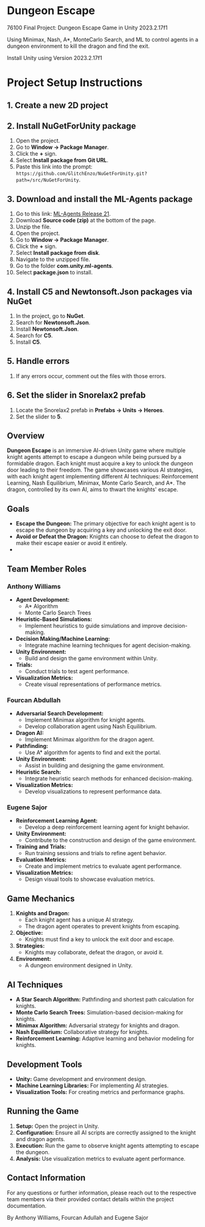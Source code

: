 # Dungeon Escape
 76100 Final Project: Dungeon Escape Game in Unity 2023.2.17f1

Using Minimax, Nash, A*, MonteCarlo Search, and ML to control agents in a dungeon environment to kill the dragon and find the exit.

Install Unity using Version 2023.2.17f1

# Project Setup Instructions

## 1. Create a new 2D project

## 2. Install NuGetForUnity package
1. Open the project.
2. Go to **Window -> Package Manager**.
3. Click the **+** sign.
4. Select **Install package from Git URL**.
5. Paste this link into the prompt: `https://github.com/GlitchEnzo/NuGetForUnity.git?path=/src/NuGetForUnity`.

## 3. Download and install the ML-Agents package
1. Go to this link: [ML-Agents Release 21](https://github.com/Unity-Technologies/ml-agents/releases/tag/release_21).
2. Download **Source code (zip)** at the bottom of the page.
3. Unzip the file.
4. Open the project.
5. Go to **Window -> Package Manager**.
6. Click the **+** sign.
7. Select **Install package from disk**.
8. Navigate to the unzipped file.
9. Go to the folder **com.unity.ml-agents**.
10. Select **package.json** to install.

## 4. Install C5 and Newtonsoft.Json packages via NuGet
1. In the project, go to **NuGet**.
2. Search for **Newtonsoft.Json**.
3. Install **Newtonsoft.Json**.
4. Search for **C5**.
5. Install **C5**.

## 5. Handle errors
1. If any errors occur, comment out the files with those errors.

## 6. Set the slider in Snorelax2 prefab
1. Locate the Snorelax2 prefab in **Prefabs -> Units -> Heroes**.
2. Set the slider to **5**.

## Overview

**Dungeon Escape** is an immersive AI-driven Unity game where multiple knight agents attempt to escape a dungeon while being pursued by a formidable dragon. Each knight must acquire a key to unlock the dungeon door leading to their freedom. The game showcases various AI strategies, with each knight agent implementing different AI techniques: Reinforcement Learning, Nash Equilibrium, Minimax, Monte Carlo Search, and A*. The dragon, controlled by its own AI, aims to thwart the knights' escape.

## Goals

- **Escape the Dungeon:** The primary objective for each knight agent is to escape the dungeon by acquiring a key and unlocking the exit door.
- **Avoid or Defeat the Dragon:** Knights can choose to defeat the dragon to make their escape easier or avoid it entirely.
- 
## Team Member Roles

### Anthony Williams
- **Agent Development:**
  - A* Algorithm
  - Monte Carlo Search Trees
- **Heuristic-Based Simulations:**
  - Implement heuristics to guide simulations and improve decision-making.
- **Decision Making/Machine Learning:**
  - Integrate machine learning techniques for agent decision-making.
- **Unity Environment:**
  - Build and design the game environment within Unity.
- **Trials:**
  - Conduct trials to test agent performance.
- **Visualization Metrics:**
  - Create visual representations of performance metrics.

### Fourcan Abdullah
- **Adversarial Search Development:**
  - Implement Minimax algorithm for knight agents.
  - Develop collaboration agent using Nash Equilibrium.
- **Dragon AI:**
  - Implement Minimax algorithm for the dragon agent.
- **Pathfinding:**
  - Use A* algorithm for agents to find and exit the portal.
- **Unity Environment:**
  - Assist in building and designing the game environment.
- **Heuristic Search:**
  - Integrate heuristic search methods for enhanced decision-making.
- **Visualization Metrics:**
  - Develop visualizations to represent performance data.

### Eugene Sajor
- **Reinforcement Learning Agent:**
  - Develop a deep reinforcement learning agent for knight behavior.
- **Unity Environment:**
  - Contribute to the construction and design of the game environment.
- **Training and Trials:**
  - Run training sessions and trials to refine agent behavior.
- **Evaluation Metrics:**
  - Create and implement metrics to evaluate agent performance.
- **Visualization Metrics:**
  - Design visual tools to showcase evaluation metrics.

## Game Mechanics

1. **Knights and Dragon:**
   - Each knight agent has a unique AI strategy.
   - The dragon agent operates to prevent knights from escaping.
2. **Objective:**
   - Knights must find a key to unlock the exit door and escape.
3. **Strategies:**
   - Knights may collaborate, defeat the dragon, or avoid it.
4. **Environment:**
   - A dungeon environment designed in Unity.

## AI Techniques

- **A Star Search Algorithm:** Pathfinding and shortest path calculation for knights.
- **Monte Carlo Search Trees:** Simulation-based decision-making for knights.
- **Minimax Algorithm:** Adversarial strategy for knights and dragon.
- **Nash Equilibrium:** Collaborative strategy for knights.
- **Reinforcement Learning:** Adaptive learning and behavior modeling for knights.

## Development Tools

- **Unity:** Game development and environment design.
- **Machine Learning Libraries:** For implementing AI strategies.
- **Visualization Tools:** For creating metrics and performance graphs.

## Running the Game

1. **Setup:** Open the project in Unity.
2. **Configuration:** Ensure all AI scripts are correctly assigned to the knight and dragon agents.
3. **Execution:** Run the game to observe knight agents attempting to escape the dungeon.
4. **Analysis:** Use visualization metrics to evaluate agent performance.

## Contact Information

For any questions or further information, please reach out to the respective team members via their provided contact details within the project documentation.


                                

By Anthony Williams, Fourcan Adullah and Eugene Sajor

